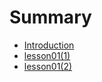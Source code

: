 # Summary

* [Introduction](README.md)
* [lesson01\(1\)](lesson01.md)
* [lesson01\(2\)](lesson012.md)

